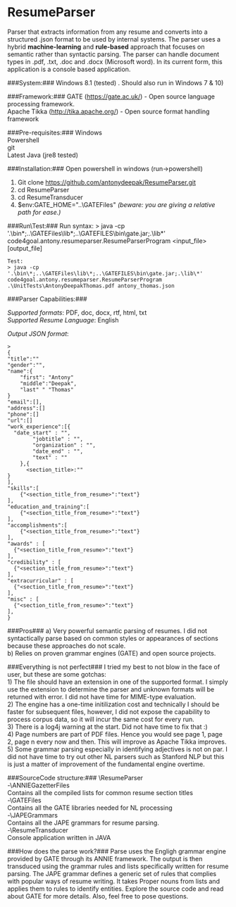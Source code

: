 # ResumeParser
Parser that extracts information from any resume and converts into a structured .json format to be used by internal systems. The parser uses a hybrid **machine-learning** and **rule-based** approach that focuses on semantic rather than syntactic parsing. The parser can handle document types in .pdf, .txt, .doc and .docx (Microsoft word). In its current form, this application is a console based application.

###System:###
Windows 8.1 (tested) . Should also run in Windows 7 & 10)

###Framework:###
GATE (https://gate.ac.uk/) - Open source language processing framework.<br/>
Apache Tikka (http://tika.apache.org/) - Open source format handling framework<br/>

###Pre-requisites:###
Windows<br/>
Powershell<br/>
git<br/>
Latest Java (jre8 tested)<br/>


###Installation:###
Open powershell in windows (run->powershell) <br />
1) Git clone https://github.com/antonydeepak/ResumeParser.git <br />
2) cd ResumeParser <br />
3) cd ResumeTransducer <br />
4) $env:GATE_HOME="..\GATEFiles"  *(beware: you are giving a relative path for ease.)*<br />

###Run\Test:###
	Run syntax:
	> java -cp '.\bin\*;..\GATEFiles\lib\*;..\GATEFILES\bin\gate.jar;.\lib\*' code4goal.antony.resumeparser.ResumeParserProgram <input_file> [output_file]
	
	Test:
	> java -cp '.\bin\*;..\GATEFiles\lib\*;..\GATEFILES\bin\gate.jar;.\lib\*' code4goal.antony.resumeparser.ResumeParserProgram .\UnitTests\AntonyDeepakThomas.pdf antony_thomas.json

###Parser Capabilities:###

  *Supported formats*: PDF, doc, docx, rtf, html, txt<br />
   *Supported Resume Language*: English<br />

   *Output JSON format*:
  
	>	
	{
  	"title":""
  	"gender":"",
  	"name":{
  		"first": "Antony"
  		"middle":"Deepak",
  		"last" " "Thomas"
  	}
  	"email":[],
  	"address":[]
  	"phone":[]
  	"url":[]
  	"work_experience":[{
  	  "date_start" : "",
			"jobtitle" : "",
			"organization" : "",
			"date_end" : "",
			"text" : ""
		},{
		  <section_title>:""
  	}
  	],
  	"skills":[
  		{"<section_title_from_resume>":"text"}
  	],
  	"education_and_training":[
  		{"<section_title_from_resume>":"text"}
  	],
  	"accomplishments":[
  		{"<section_title_from_resume>":"text"}
  	],
  	"awards" : [
  	  {"<section_title_from_resume>":"text"}
  	],
  	"credibility" : [
  	  {"<section_title_from_resume>":"text"}
  	],
  	"extracurricular" : [
  	  {"<section_title_from_resume>":"text"}
  	],
  	"misc" : [
  	  {"<section_title_from_resume>":"text"}
  	],
  	}
  	
###Pros###
a) Very powerful semantic parsing of resumes. I did not syntactically parse based on common styles or appearances of sections because these approaches do not scale.</br>
b) Relies on proven grammar engines (GATE) and open source projects.<br/>
		
###Everything is not perfect###
I tried my best to not blow in the face of user, but these are some gotchas:<br/>
	1) The file should have an extension in one of the supported format. I simply use the extension to determine the parser and unknown formats will be returned with error. I did not have time for MIME-type evaluation.<br/>
	2) The engine has a one-time initilization cost and technically I should be faster for subsequent files, however, I did not expose the capability to process corpus data, so it will incur the same cost for every run. <br/>
	3) There is a log4j warning at the start. Did not have time to fix that :)<br/>
	4) Page numbers are part of PDF files. Hence you would see page 1, page 2, page n every now and then. This will improve as Apache Tikka improves.<br/>
	5) Some grammar parsing especially in identifying adjectives is not on par. I did not have time to try out other NL parsers such as Stanford NLP but this is just a matter of improvement of the fundamental engine overtime.<br/>

###SourceCode structure:###
\ResumeParser<br/>
	-\ANNIEGazetterFiles<br/>
		Contains all the compiled lists for common resume section titles<br/>
	-\GATEFiles<br/>
		Contains all the GATE libraries needed for NL processing<br/>
	-\JAPEGrammars<br/>
		Contains all the JAPE grammars for resume parsing.<br/>
	-\ResumeTransducer<br/>
		Console application written in JAVA	<br/>
		
###How does the parse work?###
Parse uses the Engligh grammar engine provided by GATE through its ANNIE framework. The output is then transduced using the grammar rules and lists specifically written for resume parsing. The JAPE grammar defines a generic set of rules that complies with popular ways of resume writing. It takes Proper nouns from lists and applies them to rules to identify entities. Explore the source code and read about GATE for more details. Also, feel free to pose questions.
